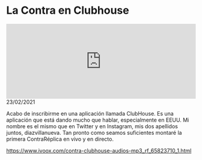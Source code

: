 # La Contra en Clubhouse
<iframe id='audio_88903085' frameborder='0' allowfullscreen='' scrolling='no' height='200' style='width:100%;' src='https://www.ivoox.com/player_ej_65823710_6_1.html' loading='lazy'></iframe>23/02/2021

Acabo de inscribirme en una aplicación llamada ClubHouse. Es una aplicación que está dando mucho que hablar, especialmente en EEUU. Mi nombre es el mismo que en Twitter y en Instagram, mis dos apellidos juntos, diazvillanueva. Tan pronto como seamos suficientes montaré la primera ContraRéplica en vivo y en directo.

https://www.ivoox.com/contra-clubhouse-audios-mp3_rf_65823710_1.html
